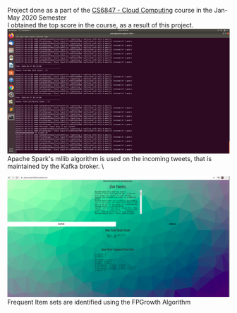 Project done as a part of the [CS6847 - Cloud Computing](http://www.cse.iitm.ac.in/course_details.php?arg=NjI=) course in the Jan-May 2020 Semester \
I obtained the top score in the course, as a result of this project. \
![Spark](https://github.com/SuhasPai3799/TwitterSentimentAnalysis/blob/master/spark_stream_1.png)
Apache Spark's mllib algorithm is used on the incoming tweets, that is maintained by the Kafka broker. \

![User Interface](https://github.com/SuhasPai3799/TwitterSentimentAnalysis/blob/master/website.png)
Frequent Item sets are identified using the FPGrowth Algorithm
